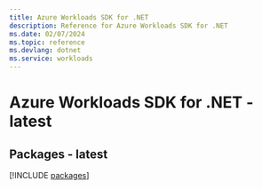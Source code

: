 ```yaml
---
title: Azure Workloads SDK for .NET
description: Reference for Azure Workloads SDK for .NET
ms.date: 02/07/2024
ms.topic: reference
ms.devlang: dotnet
ms.service: workloads
---
```

# Azure Workloads SDK for .NET - latest
## Packages - latest
[!INCLUDE [packages](workloads-index.md)]
